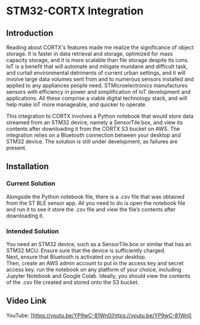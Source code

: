 # STM32-CORTX Integration

## Introduction

Reading about CORTX's features made me realize the significance of object storage. It is faster in data retrieval and storage, optimized for mass capacity storage, and it is more scalable than file storage despite its cons. IoT is a benefit that will automate and mitigate mundane and difficult task, and curtail environmental detriments of current urban settings, and it will involve large data volumes sent from and to numerous sensors installed and applied to any appliances people need. STMicroelectronics manufactures sensors with efficiency in power and simplification of IoT development and applications. All these comprise a viable digital technology stack, and will help make IoT more manageable, and quicker to operate.

This integration to CORTX involves a Python notebook that would store data streamed from an STM32 device, namely a SensorTile.box, and view its contents after downloading it from the CORTX S3 bucket on AWS. The integration relies on a Bluetooth connection between your desktop and STM32 device. The solution is still under development, as failures are present.

## Installation

### Current Solution

Alongside the Python notebook file, there is a .csv file that was obtained from the ST BLE sensor app. All you need to do is open the notebook file and run it to see it store the .csv file and view the file’s contents after downloading it.

### Intended Solution

You need an STM32 device, such as a SensorTile.box or similar that has an STM32 MCU. Ensure sure that the device is sufficiently charged.  
Next, ensure that Bluetooth is activated on your desktop.  
Then, create an AWS admin account to put in the access key and secret access key. run the notebook on any platform of your choice, including Jupyter Notebook and Google Colab. Ideally, you should view the contents of the .csv file created and stored onto the S3 bucket.

## Video Link

YouTube: [https://youtu.be/YP9wC-81WnI](https://youtu.be/YP9wC-81WnI)
